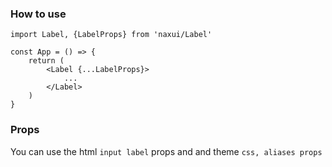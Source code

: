 
### How to use

```tsx
import Label, {LabelProps} from 'naxui/Label'

const App = () => {
    return (
        <Label {...LabelProps}>
            ...
        </Label>
    )
}
```

### Props
You can use the html `input label` props and and theme `css, aliases props`

